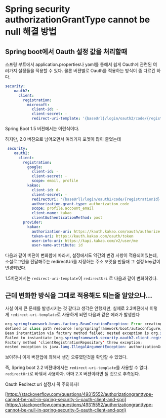 # Spring security authorizationGrantType cannot be null 해결 방법

## Spring boot에서 Oauth 설정 값을 처리할때

스프링 부트에서 application.properties나 yaml를 통해서 쉽게 Oauth에 관련된 여러가지 설정들을 적용할 수 있다. 물론 버젼별로 Oauth를 적용하는 방식이 좀 다르긴 하다.

```yaml
security:
    oauth2:
      client:
        registration:
          microsoft:
            client-id: -
            client-secret: -
            redirect-uri-template: '{baseUrl}/login/oauth2/code/{registrationId}'
```

Spring Boot 1.5 버젼에서는 이런식이다.

하지만, 2.0 버젼으로 넘어오면서 여러가지 포멧이 많이 줄었는데

```yaml
 security:
    oauth2:
      client:
        registration:
          google:
            client-id: -
            client-secret: -
            scope: email, profile
          kakao:
            client-id: d-
            client-secret: -
            redirectUri: '{baseUrl}/login/oauth2/code/{registrationId}'
            authorization-grant-type: authorization_code
            scope: profile,account_email
            client-name: kakao
            clientAuthenticationMethod: post
        provider:
          kakao:
            authorization-uri: https://kauth.kakao.com/oauth/authorize
            token-uri: https://kauth.kakao.com/oauth/token
            user-info-uri: https://kapi.kakao.com/v2/user/me
            user-name-attribute: id
```

다음과 같이 버젼이 변화함에 따라서, 설정에서도 약간의 변경 사항이 적용되어있는데, 소셜로그인을 전달해주는 redirectUri를 지정하는 주소 포멧을 만들때 그 설정 key값이 변경되었다.

1.5버젼에서는 `redirect-uri-template`이 `redirectUri` 로 다음과 같이 변화하였다.

## 근데 변화한 방식을 그대로 적용해도 되는줄 알았으나...

사실 이게 큰 문제를 발생시키는 것 같다고 생각은 안했지만, 실제로 2.2버젼에서 이렇게 `redirect-uri-template`로 사용하게 되면 다음과 같은 에러가 발생한다

```java
org.springframework.beans.factory.BeanCreationException: Error creating bean with name 'clientRegistrationRepository' 
defined in class path resource [org/springframework/boot/autoconfigure/security/oauth2/client/OAuth2ClientRegistrationRepositoryConfiguration.class]: 
Bean instantiation via factory method failed; nested exception is org.springframework.beans.BeanInstantiationException: 
Failed to instantiate [org.springframework.security.oauth2.client.registration.InMemoryClientRegistrationRepository]: 
Factory method 'clientRegistrationRepository' threw exception; 
nested exception is java.lang.IllegalArgumentException: authorizationGrantType cannot be null
```

보아하니 이게 버젼업에 의해서 생긴 오류였던것을 확인할 수 있었다.

즉, Spring boot 2.2 버젼내에서는 `redirect-uri-template`를 사용할 수 없다. `redirectUri`로 바꿔서 사용하자. 아마 2.X 버젼이라면 될 것으로 추측된다.

Oauth Redirect uri 설정시 꼭 주의하자!

[https://stackoverflow.com/questions/49315552/authorizationgranttype-cannot-be-null-in-spring-security-5-oauth-client-and-spri](https://stackoverflow.com/questions/49315552/authorizationgranttype-cannot-be-null-in-spring-security-5-oauth-client-and-spri)

